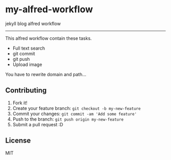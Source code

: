 my-alfred-workflow
==================

jekyll blog alfred workflow

----

This alfred workflow contain these tasks.

- Full text search
- git commit
- git push
- Upload image

You have to rewrite domain and path...

## Contributing

1. Fork it!
2. Create your feature branch: `git checkout -b my-new-feature`
3. Commit your changes: `git commit -am 'Add some feature'`
4. Push to the branch: `git push origin my-new-feature`
5. Submit a pull request :D

## License

MIT
